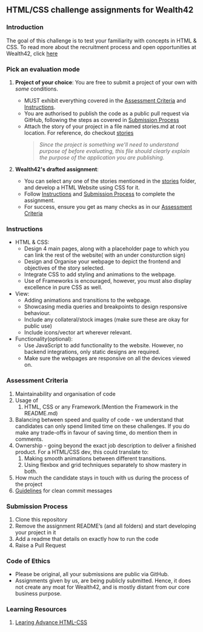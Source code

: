 ## HTML/CSS challenge assignments for Wealth42

### Introduction
The goal of this challenge is to test your familiarity with concepts in HTML & CSS.
To read more about the recruitment process and open opportunities at Wealth42, click [here](http://bit.ly/w42-hiring)

### Pick an evaluation mode

1.   **Project of your choice**: You are free to submit a project of your own with *some* conditions.
      	*   MUST exhibit everything covered in the [Assessment Criteria](#assessment-criteria) and [Instructions](#instructions).
        *   You are authorised to publish the code as a public pull request via GitHub, following the steps as covered in [Submission Process](#submission-process)
        *   Attach the story of your project in a file named stories.md at root location. For reference, do checkout [stories](../stories/)
            >   *Since the project is something we'll need to understand purpose of before evaluating, this file should clearly explain the purpose of the application you are publishing.*

2.   **Wealth42's drafted assignment**: 
     *   You can select any one of the stories mentioned in the [stories](../stories/) folder, and develop a HTML Website using CSS for it. 
     *   Follow [Instructions](#instructions) and [Submission Process](#submission-process) to complete the assignment.
     *   For success, ensure you get as many checks as in our [Assessment Criteria](#assessment-criteria)

### Instructions

*   HTML & CSS: 
    *   Design 4 main pages, along with a placeholder page to which you can link the rest of the website( with an under consturction sign)
    *   Design and Organise your webpage to depict the frontend and objectives of the story selected.
    *   Integrate CSS to add styling and animations to the webpage.
    *   Use of Frameworks is encouraged, however, you must also	 display excellence in pure CSS as well.
*   View: 
    *   Adding animations and transitions to the webpage.
    *   Showcasing media queries and breakpoints to design responsive behaviour.
    *   Include any collateral/stock images (make sure these are okay for public use)
    *   Include icons/vector art wherever relevant.
*   Functionality(optional): 
    *   Use JavaScript to add functionality to the website. However, no backend integrations, only static designs are required.
    *   Make sure the webpages are responsive on all the devices viewed on.
 

### Assessment Criteria
1. Maintainability and organisation of code 
2. Usage of
    1. HTML, CSS or any Framework.(Mention the Framework in the README.md)
3. Balancing between speed and quality of code - we understand that candidates can only spend limited time on these challenges.
If you do make any trade-offs in favour of saving time, do mention them in comments.  
4. Ownership - going beyond the exact job description to deliver a finished product.
For a HTML/CSS dev, this could translate to: 
    1. Making smooth animations between different transitions.
    2. Using flexbox and grid techniques separately to show mastery in both.
5. How much the candidate stays in touch with us during the process of the project
6. [Guidelines](https://gist.github.com/turbo/efb8d57c145e00dc38907f9526b60f17) for clean commit messages

### Submission Process
1. Clone this repository
2. Remove the assignment README’s (and all folders) and start developing your project in it
3. Add a readme that details on exactly how to run the code
4. Raise a Pull Request

### Code of Ethics
*   Please be original, all your submissions are public via GitHub.
*   Assignments given by us, are being publicly submitted. Hence, it does not create any moat for Wealth42, and is mostly distant from our core business purpose.

### Learning Resources
1. [Learing Advance HTML-CSS](https://learn.shayhowe.com/advanced-html-css/)
